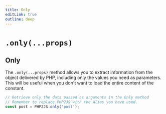 ```yaml
---
title: Only
editLink: true
outline: deep
---
```


# `.only(...props)` 

## Only

The `.only(...props)` method allows you to extract information from the object delivered by PHP, including only the values you need as parameters. This will be useful when you don't want to load the entire content of the constant.

```javascript
// Retrieve only the data passed as arguments in the Only method
// Remember to replace PHP2JS with the Alias you have used.
const post = PHP2JS.only('post');
```

